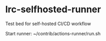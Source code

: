 # lrc-selfhosted-runner
Test bed for self-hosted CI/CD workflow

Start runner: ~/contrib/actions-runner/run.sh

